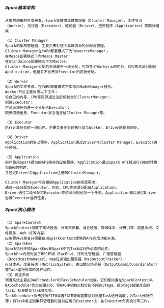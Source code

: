 ##### Spark基本架构
    从集群部署的角度来看，Spark集群由集群管理器（Cluster Manager）、工作节点（Worker）、执行器（Executor）、驱动器（Driver）、应用程序（Application）等部分组成
    
    （1）Cluster Manager
    Spark的集群管理器，主要负责对整个集群资源的分配与管理。
    Cluster Manager在YARN部署模式下为ResourceManager；
    在Mesos部署模式下为Mesos Master；
    在Standalone部署模式下为Master。
    Cluster Manager分配的资源属于一级分配，它将各个Worker上的内存、CPU等资源分配给Application，但是并不负责对Executor的资源分配。
    
    （2）Worker
    Spark的工作节点。在YARN部署模式下实际由NodeManager替代。
    Worker节点主要负责以下工作：
    将自己的内存、CPU等资源通过注册机制告知ClusterManager；
    创建Executor；
    将资源和任务进一步分配给Executor；
    同步资源信息、Executor状态信息给Cluster Manager等。
    
    （3）Executor
    执行计算任务的一线组件。主要负责任务的执行及与Worker、Driver的信息同步。

    （4）Driver
    Application的驱动程序，Application通过Driver与Cluster Manager、Executor进行通信。
    
    （5）Application
    用户使用Spark提供的API编写的应用程序，Application通过Spark API将进行RDD的转换和DAG的构建，
    并通过Driver将Application注册到ClusterManager。

    Cluster Manager将会根据Application的资源需求，
    通过一级分配将Executor、内存、CPU等资源分配给Application。
    Driver通过二级分配将Executor等资源分配给每一个任务，Application最后通过Driver告诉Executor运行任务。

##### Spark核心模块
    （1）SparkContext
    SparkContext隐藏了网络通信、分布式部署、消息通信、存储体系、计算引擎、度量系统、文件服务、Web UI等内容，
    应用程序开发者只需要使用SparkContext提供的API完成功能开发。
    （2）SparkEnv
    Spark执行环境SparkEnv是Spark中的Task运行所必需的组件。
    SparkEnv内部封装了RPC环境（RpcEnv）、序列化管理器、广播管理器（BroadcastManager）、map任务输出跟踪器（MapOutputTracker）、
    存储体系、度量系统（MetricsSystem）、输出提交协调器（OutputCommitCoordinator）等Task运行所需的各种组件。
    （3）调度系统
    调度系统主要由DAGScheduler和TaskScheduler组成，它们都内置在SparkContext中。
    DAGScheduler负责创建Job、将DAG中的RDD划分到不同的Stage、给Stage创建对应的Task、批量提交Task等功能。
    TaskScheduler负责按照FIFO或者FAIR等调度算法对批量Task进行调度；为Task分配资源；将Task发送到集群管理器的当前应用的Executor上，由Executor负责执行等工作。
    
